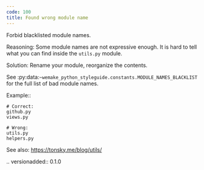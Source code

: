 ```yaml
---
code: 100
title: Found wrong module name
---
```



Forbid blacklisted module names.

Reasoning:
    Some module names are not expressive enough.
    It is hard to tell what you can find inside the ``utils.py`` module.

Solution:
    Rename your module, reorganize the contents.

See
:py:data:`~wemake_python_styleguide.constants.MODULE_NAMES_BLACKLIST`
for the full list of bad module names.

Example::

    # Correct:
    github.py
    views.py

    # Wrong:
    utils.py
    helpers.py

See also:
    https://tonsky.me/blog/utils/

.. versionadded:: 0.1.0